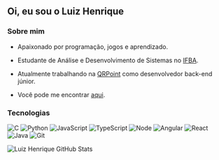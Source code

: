## Oi, eu sou o __Luiz Henrique__  

### Sobre mim  

* Apaixonado por programação, jogos e aprendizado.

* Estudante de Análise e Desenvolvimento de Sistemas no [IFBA](https://portal.ifba.edu.br/). 

* Atualmente trabalhando na [QRPoint](https://www.qrpoint.com.br) como desenvolvedor back-end júnior.

* Você pode me encontrar [aqui](https://www.linkedin.com/in/luiz-henrique-lobo/).

### Tecnologias  

![C](https://img.icons8.com/color/48/000000/c-programming.png)
![Python](https://img.icons8.com/color/48/000000/python--v1.png)
![JavaScript](https://img.icons8.com/color/48/000000/javascript--v1.png)
![TypeScript](https://img.icons8.com/color/48/000000/typescript.png)
![Node](https://img.icons8.com/fluency/48/000000/node-js.png)
![Angular](https://img.icons8.com/color/48/000000/angularjs.png)
![React](https://img.icons8.com/color/48/000000/react-native.png)
![Java](https://img.icons8.com/color/50/000000/java-coffee-cup-logo--v1.png)
![Git](https://img.icons8.com/color/48/000000/git.png)  

![Luiz Henrique GitHub Stats](https://github-readme-stats.vercel.app/api?username=luizhenriquelobo1&theme=tokyonight&show_icons=true)
